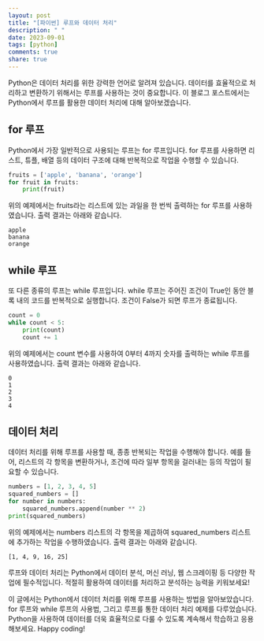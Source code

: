 ```yaml
---
layout: post
title: "[파이썬] 루프와 데이터 처리"
description: " "
date: 2023-09-01
tags: [python]
comments: true
share: true
---
```


Python은 데이터 처리를 위한 강력한 언어로 알려져 있습니다. 데이터를 효율적으로 처리하고 변환하기 위해서는 루프를 사용하는 것이 중요합니다. 이 블로그 포스트에서는 Python에서 루프를 활용한 데이터 처리에 대해 알아보겠습니다.

## for 루프

Python에서 가장 일반적으로 사용되는 루프는 for 루프입니다. for 루프를 사용하면 리스트, 튜플, 배열 등의 데이터 구조에 대해 반복적으로 작업을 수행할 수 있습니다.

```python
fruits = ['apple', 'banana', 'orange']
for fruit in fruits:
    print(fruit)
```

위의 예제에서는 fruits라는 리스트에 있는 과일을 한 번씩 출력하는 for 루프를 사용하였습니다. 출력 결과는 아래와 같습니다.

```
apple
banana
orange
```

## while 루프

또 다른 종류의 루프는 while 루프입니다. while 루프는 주어진 조건이 True인 동안 블록 내의 코드를 반복적으로 실행합니다. 조건이 False가 되면 루프가 종료됩니다.

```python
count = 0
while count < 5:
    print(count)
    count += 1
```

위의 예제에서는 count 변수를 사용하여 0부터 4까지 숫자를 출력하는 while 루프를 사용하였습니다. 출력 결과는 아래와 같습니다.

```
0
1
2
3
4
```

## 데이터 처리

데이터 처리를 위해 루프를 사용할 때, 종종 반복되는 작업을 수행해야 합니다. 예를 들어, 리스트의 각 항목을 변환하거나, 조건에 따라 일부 항목을 걸러내는 등의 작업이 필요할 수 있습니다.

```python
numbers = [1, 2, 3, 4, 5]
squared_numbers = []
for number in numbers:
    squared_numbers.append(number ** 2)
print(squared_numbers)
```

위의 예제에서는 numbers 리스트의 각 항목을 제곱하여 squared_numbers 리스트에 추가하는 작업을 수행하였습니다. 출력 결과는 아래와 같습니다.

```
[1, 4, 9, 16, 25]
```

루프와 데이터 처리는 Python에서 데이터 분석, 머신 러닝, 웹 스크레이핑 등 다양한 작업에 필수적입니다. 적절히 활용하여 데이터를 처리하고 분석하는 능력을 키워보세요!

이 글에서는 Python에서 데이터 처리를 위해 루프를 사용하는 방법을 알아보았습니다. for 루프와 while 루프의 사용법, 그리고 루프를 통한 데이터 처리 예제를 다루었습니다. Python을 사용하여 데이터를 더욱 효율적으로 다룰 수 있도록 계속해서 학습하고 응용해보세요. Happy coding!